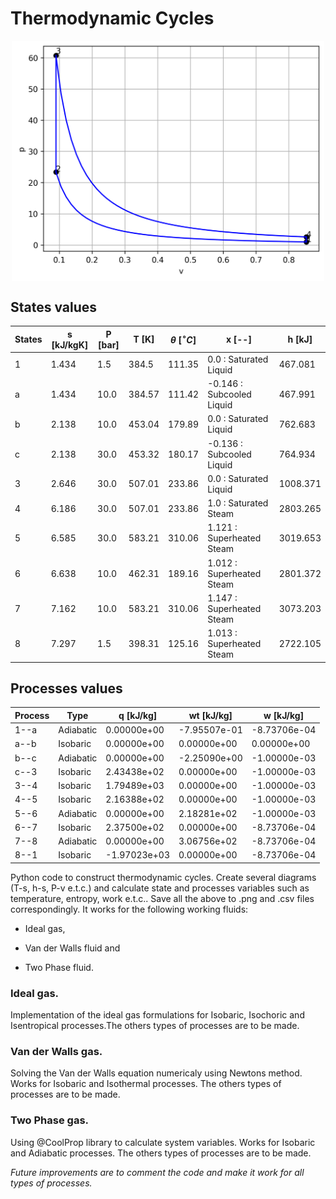 # Thermodynamic Cycles

<p align="center">
<img src="data/v-p_diagram_otto.png" width="500" align="center">
</p>

## States values

| States | s [kJ/kgK] | P [bar] | T [K]  | $\theta\ [ ^\circ C ]$ | x [--]                    | h [kJ]   |
| ------ | ---------- | ------- | ------ | ---------------------- | ------------------------- | -------- |
| 1      | 1.434      | 1.5     | 384.5  | 111.35                 | 0.0 : Saturated Liquid    | 467.081  |
| a      | 1.434      | 10.0    | 384.57 | 111.42                 | -0.146 : Subcooled Liquid | 467.991  |
| b      | 2.138      | 10.0    | 453.04 | 179.89                 | 0.0 : Saturated Liquid    | 762.683  |
| c      | 2.138      | 30.0    | 453.32 | 180.17                 | -0.136 : Subcooled Liquid | 764.934  |
| 3      | 2.646      | 30.0    | 507.01 | 233.86                 | 0.0 : Saturated Liquid    | 1008.371 |
| 4      | 6.186      | 30.0    | 507.01 | 233.86                 | 1.0 : Saturated Steam     | 2803.265 |
| 5      | 6.585      | 30.0    | 583.21 | 310.06                 | 1.121 : Superheated Steam | 3019.653 |
| 6      | 6.638      | 10.0    | 462.31 | 189.16                 | 1.012 : Superheated Steam | 2801.372 |
| 7      | 7.162      | 10.0    | 583.21 | 310.06                 | 1.147 : Superheated Steam | 3073.203 |
| 8      | 7.297      | 1.5     | 398.31 | 125.16                 | 1.013 : Superheated Steam | 2722.105 |

## Processes values

| Process | Type      | q [kJ/kg]    | wt [kJ/kg]   | w [kJ/kg]    |
| ------- | --------- | ------------ | ------------ | ------------ |
| 1--a    | Adiabatic | 0.00000e+00  | -7.95507e-01 | -8.73706e-04 |
| a--b    | Isobaric  | 0.00000e+00  | 0.00000e+00  | 0.00000e+00  |
| b--c    | Adiabatic | 0.00000e+00  | -2.25090e+00 | -1.00000e-03 |
| c--3    | Isobaric  | 2.43438e+02  | 0.00000e+00  | -1.00000e-03 |
| 3--4    | Isobaric  | 1.79489e+03  | 0.00000e+00  | -1.00000e-03 |
| 4--5    | Isobaric  | 2.16388e+02  | 0.00000e+00  | -1.00000e-03 |
| 5--6    | Adiabatic | 0.00000e+00  | 2.18281e+02  | -1.00000e-03 |
| 6--7    | Isobaric  | 2.37500e+02  | 0.00000e+00  | -8.73706e-04 |
| 7--8    | Adiabatic | 0.00000e+00  | 3.06756e+02  | -8.73706e-04 |
| 8--1    | Isobaric  | -1.97023e+03 | 0.00000e+00  | -8.73706e-04 |



Python code to construct thermodynamic cycles. Create several diagrams (T-s, h-s, P-v e.t.c.) and calculate state and processes variables such as temperature, entropy, work e.t.c.. Save all the above to .png and .csv files correspondingly. It works for the following working fluids:

- Ideal gas,

- Van der Walls fluid and 

- Two Phase fluid.

### Ideal gas.

Implementation of the ideal gas formulations for Isobaric, Isochoric and Isentropical processes.The others types of processes are to be made.

### Van der Walls gas.

Solving the Van der Walls equation numericaly using Newtons method. Works for Isobaric and Isothermal processes. The others types of processes are to be made.

### Two Phase gas.

Using @CoolProp library to calculate system variables. Works for Isobaric and Adiabatic processes. The others types of processes are to be made.

_Future improvements are to comment the code and make it work for all types of processes._
